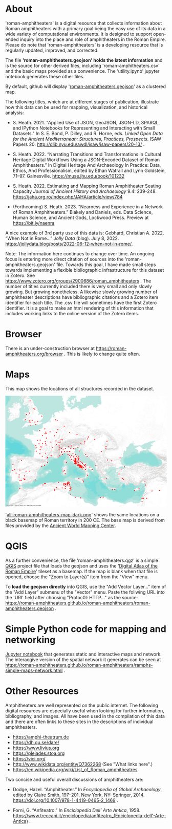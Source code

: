
# About

'roman-amphitheaters' is a digital resource that collects information about Roman amphitheaters with a primary goal being the easy use of its data in a wide variety of computational environments. It is designed to support open-ended inquiry into the place and role of amphitheaters in the Roman Empire. Please do note that 'roman-amphitheaters' is a developing resource that is regularly updated, improved, and corrected.

The file **'roman-amphitheaters.geojson' holds the latest information** and is the source for other derived files, including 'roman-amphitheaters.csv' and the basic maps provided as a convenience. The 'utility.ipynb' jupyter notebook generates these other files.

By default, github will display '[roman-amphitheaters.geojson](roman-amphitheaters.geojson)' as a clustered map.

The following titles, which are at different stages of publication, illustrate how this data can be used for mapping, visualization, and historical analysis: 

* S. Heath. 2021. "Applied Use of JSON, GeoJSON, JSON-LD, SPARQL, and IPython Notebooks for Representing and Interacting with Small Datasets." In S. E. Bond, P. Dilley, and R. Horne, eds. *Linked Open Data for the Ancient Mediterranean: Structures, Practices, Prospects*. ISAW Papers 20. http://dlib.nyu.edu/awdl/isaw/isaw-papers/20-13/ .

* S. Heath. 2022. “Narrating Transitions and Transformations in Cultural Heritage Digital Workflows Using a JSON-Encoded Dataset of Roman Amphitheaters.” In Digital Heritage And Archaeology In Practice: Data, Ethics, And Professionalism, edited by Ethan Watrall and Lynn Goldstein, 71–97. Gainesville. https://muse.jhu.edu/book/101232

* S. Heath. 2022. Estimating and Mapping Roman Amphitheater Seating Capacity *Journal of Ancient History and Archaeology* 9.4: 239-248. https://jaha.org.ro/index.php/JAHA/article/view/784

* (Forthcoming) S. Heath. 2023. “Nearness and Experience in a Network of Roman Amphitheaters.” Blakely and Daniels, eds. Data Science, Human Science, and Ancient Gods, Lockwood Press. Preview at https://bit.ly/naenra

A nice example of 3rd party use of this data is: Gebhard, Christian A. 2022. “When Not in Rome...” *Jolly Data* (blog). July 8, 2022. https://jollydata.blog/posts/2022-06-12-when-not-in-rome/.

Note: The information here continues to change over time. An ongoing focus is entering more direct citation of sources into the 'roman-amphitheaters.geojson' file. Towards this goal, I have made small steps towards implementing a flexible bibliographic infrastructure for this dataset in Zotero. See https://www.zotero.org/groups/2900686/roman_amphitheaters . The number of titles currently included there is very small and only slowly growing. But growing nonetheless. A likewise slowly growing number of amphitheater descriptions have bibliographic citations and a Zotero item identifier for each title. The .csv file will sometimes have the first Zotero identifier. It is a goal to make an html rendering of this information that includes working links to the online version of the Zotero items.

# Browser
There is an under-construction browser at https://roman-amphitheaters.org/browser . This is likely to change quite often.

# Maps
This map shows the locations of all structures recorded in the dataset.

![Map of All Amphitheaters](all-roman-amphitheaters-map.png)

'[all-roman-amphitheaters-map-dark.png](all-roman-amphitheaters-map-dark.png)' shows the same locations on a black basemap of Roman territory in 200 CE. The base map is derived from files provided by the [Ancient World Mapping Center](http://awmc.unc.edu/wordpress/).

# QGIS
As a further convenience, the file 'roman-amphitheaters.qgz' is a simple [QGIS](https://qgis.org/) project file that loads the geojson and uses the '[Digital Atlas of the Roman Empire](https://dh.gu.se/dare/)' tileset as a basemap. If the map is blank when that file is opened, choose the "Zoom to Layer(s)" item from the "View" menu.

To **load the geojson directly** into QGIS, use the "Add Vector Layer..." item of the "Add Layer" submenu of the "Vector" menu. Paste the follwing URL into the 'URI' field after choosing "Protoc0l: HTTP..." as the source: https://roman-amphitheaters.github.io/roman-amphitheaters/roman-amphitheaters.geojson .

# Simple Python code for mapping and networking
[Jupyter notebook](ramphs-simple-maps-network.ipynb) that generates static and interactive maps and network. The interacgive version of the spatial network it generates can be seen at https://roman-amphitheaters.github.io/roman-amphitheaters/ramphs-simple-maps-network.html .

# Other Resources

Amphitheaters are well represented on the public internet. The following digital resources are especially useful when looking for further information, bibliography, and images. All have been used in the compilation of this data and there are often links to these sites in the descriptions of individual amphitheaters.

* https://amphi-theatrum.de
* https://dh.gu.se/dare/
* https://www.livius.org
* https://pleiades.stoa.org
* https://vici.org/
* http://www.wikidata.org/entity/Q7362268 (See "What links here".)
* https://en.wikipedia.org/wiki/List_of_Roman_amphitheatres

Two concise and useful overall discussions of amphitheaters are:

* Dodge, Hazel. “Amphitheater.” In *Encyclopedia of Global Archaeology*, edited by Claire Smith, 197–201. New York, NY: Springer, 2014. https://doi.org/10.1007/978-1-4419-0465-2_1469 .

* Forni, G. “Anfiteatro.” In *Enciclopedia Dell’ Arte Antica*, 1958. https://www.treccani.it/enciclopedia/anfiteatro_(Enciclopedia-dell'-Arte-Antica) .


